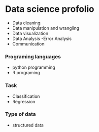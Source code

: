 # Data science profolio 
- Data cleaning
- Data manipulation and wrangling 
- Data visualization 
- Data Analysis 
-Error Analysis 
- Communication 

### Programing languages 
- python programming 
- R programing 
### Task 
- Classification 
- Regression 
### Type of data 
- structured data 


